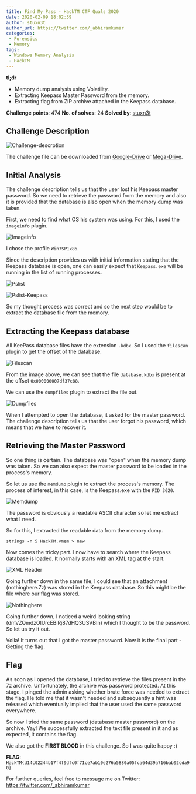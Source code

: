 ```yaml
---
title: Find My Pass - HackTM CTF Quals 2020
date: 2020-02-09 18:02:39
author: stuxn3t
author_url: https://twitter.com/_abhiramkumar
categories:
 - Forensics
 - Memory
tags:
 - Windows Memory Analysis
 - HackTM
---
```


**tl;dr**

+ Memory dump analysis using Volatility.
+ Extracting Keepass Master Password from the memory.
+ Extracting flag from ZIP archive attached in the Keepass database.

<!--more-->

**Challenge points**: 474
**No. of solves**: 24
**Solved by**: [stuxn3t](https://twitter.com/_abhiramkumar)

## Challenge Description

![Challenge-descrption](Challenge_description.png)

The challenge file can be downloaded from [Google-Drive](https://mega.nz/#!IdUVwY6I!uJWGZ932xab44H4EJ-zVAqu6_UWNJcCVA4_PPXdqCyc
) or [Mega-Drive](https://drive.google.com/open?id=1hUlGqJZYgbWaEu7w0JnPMqgYdFr8qVJe).


## Initial Analysis

The challenge description tells us that the user lost his Keepass master password. So we need to retrieve the password from the memory and also it is provided that the database is also open when the memory dump was taken.

First, we need to find what OS his system was using. For this, I used the `imageinfo` plugin.

![Imageinfo](Imageinfo.png)

I chose the profile `Win7SP1x86`.

Since the description provides us with initial information stating that the Keepass database is open, one can easily expect that `Keepass.exe` will be running in the list of running processes.

![Pslist](Pslist.png)

![Pslist-Keepass](Pslist-Keepass.png)

So my thought process was correct and so the next step would be to extract the database file from the memory.

## Extracting the Keepass database

All KeePass database files have the extension `.kdbx`. So I used the `filescan` plugin to get the offset of the database.

![Filescan](filescan.png)

From the image above, we can see that the file `database.kdbx` is present at the offset `0x000000007df37c88`.

We can use the `dumpfiles` plugin to extract the file out.

![Dumpfiles](dumpfiles.png)

When I attempted to open the database, it asked for the master password. The challenge description tells us that the user forgot his password, which means that we have to recover it.

## Retrieving the Master Password

So one thing is certain. The database was "open" when the memory dump was taken. So we can also expect the master password to be loaded in the process's memory.

So let us use the `memdump` plugin to extract the process's memory. The process of interest, in this case, is the Keepass.exe with the `PID 3620`.

![Memdump](Memdump.png)

The password is obviously a readable ASCII character so let me extract what I need.

So for this, I extracted the readable data from the memory dump.

`strings -n 5 HackTM.vmem > new`

Now comes the tricky part. I now have to search where the Keepass database is loaded. It normally starts with an XML tag at the start.

![XML Header](XML-Keepass.png)

Going further down in the same file, I could see that an attachment (nothinghere.7z) was stored in the Keepass database. So this might be the file where our flag was stored.

![Nothinghere](Flag-details.png)

Going further down, I noticed a weird looking string (dmVZQmdzOlUrcEBlRj87dHQ3USVBIn) which I thought to be the password. So let us try it out.

Voila! It turns out that I got the master password. Now it is the final part - Getting the flag.

## Flag

As soon as I opened the database, I tried to retrieve the files present in the 7z archive. Unfortunately, the archive was password protected. At this stage, I pinged the admin asking whether brute force was needed to extract the flag. He told me that it wasn't needed and subsequently a hint was released which eventually implied that the user used the same password everywhere.

So now I tried the same password (database master password) on the archive. Yay! We successfully extracted the text file present in it and as expected, it contains the flag.

We also got the **FIRST BLOOD** in this challenge. So I was quite happy :)

**FLAG**: `HackTM{d14c02244b17f4f9dfc0f71ce7ab10e276a5880a05fca64d39a716bab92cda90}`

For further queries, feel free to message me on Twitter: https://twitter.com/_abhiramkumar